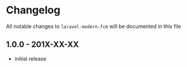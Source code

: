 # Changelog

All notable changes to `laravel-modern-fcm` will be documented in this file

## 1.0.0 - 201X-XX-XX

- initial release
